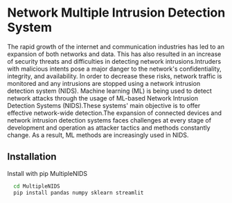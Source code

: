 
# Network Multiple Intrusion Detection System

The rapid growth of the internet and communication industries has led to an expansion of both networks and data. This has also resulted in an increase of security threats and difficulties in detecting network intrusions.Intruders with malicious intents pose a major danger to the network's confidentiality, integrity, and availability. In order to decrease these risks, network traffic is monitored and any intrusions are stopped using a network intrusion detection system (NIDS). Machine learning (ML) is being used to detect network attacks through the usage of ML-based Network Intrusion Detection Systems (NIDS).These systems' main objective is to offer effective network-wide detection.The expansion of connected devices and network intrusion detection systems faces challenges at every stage of development and operation as attacker tactics and methods constantly change. As a result, ML methods are increasingly used in NIDS.




## Installation

Install  with pip MultipleNIDS

```bash
  cd MultipleNIDS
  pip install pandas numpy sklearn streamlit
```
    
